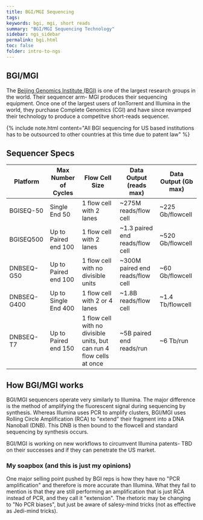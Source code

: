 ```yaml
---
title: BGI/MGI Sequencing
tags: 
keywords: bgi, mgi, short reads
summary: "BGI/MGI Sequencing Technology"
sidebar: ngs_sidebar
permalink: bgi.html
toc: false
folder: intro-to-ngs
---
```


## BGI/MGI
The [Beijing Genomics Institute (BGI)](https://www.bgi.com/us/) is one of the largest research groups in the world. Their sequencer arm- MGI produces their sequencing equipment. Once one of the largest users of IonTorrent and Illumina in the world, they purchase Complete Genomics (CGI) and have since revamped their technology to produce a competitve short-reads sequencer. 

{% include note.html content="All BGI sequencing for US based institutions has to be outsourced to other countries at this time due to patent law" %}
## Sequencer Specs

| Platform | Max Number of Cycles | Flow Cell Size | Data Output (reads max) | Data Output (Gb max) |
|-------|--------|---------|----------|-----------|
| BGISEQ-50 | Single End 50 | 1 flow cell with 2 lanes | ~275M reads/flow cell | ~225 Gb/flowcell |
| BGISEQ500 | Up to Paired end 100 | 1 flow cell with 2 lanes | ~1.3 paired end reads/flow cell | ~520 Gb/flowcell |
| DNBSEQ-G50 | Up to Paired end 100 | 1 flow cell with no divisible units | ~300M paired end reads/flow cell | ~60 Gb/flowcell |
| DNBSEQ-G400 | Up to Single End 400 | 1 flow cell with 2 or 4 lanes | ~1.8B reads/flow cell | ~1.4 Tb/flowcell |
| DNBSEQ-T7 | Up to Paired end 150 | 1 flow cell with no divisible units, but can run 4 flow cells at once | ~5B paired end reads/run | ~6 Tb/run |

## How BGI/MGI works
BGI/MGI sequencers operate very similarly to Illumina. The major difference is the method of amplifying the fluorescent signal during sequencing by synthesis. Whereas Illumina uses PCR to amplify clusters, BGI/MGI uses Rolling Circle Amplification (RCA) to "extend" their fragment into a DNA Nanoball (DNB). This DNB is then bound to the flowcell and standard sequencing by synthesis occurs. 

BGI/MGI is working on new workflows to circumvent Illumina patents- TBD on their successes and if they can penetrate the US market. 

### My soapbox (and this is just my opinions)
One major selling point pushed by BGI reps is how they have no "PCR amplification" and therefore is more accurate than Illumina. What they fail to mention is that they are still performing an amplification that is just RCA instead of PCR, and they call it "extension". The rhetoric may be changing to "No PCR biases", but just be aware of salesy-mind tricks (not as effective as Jedi-mind tricks).